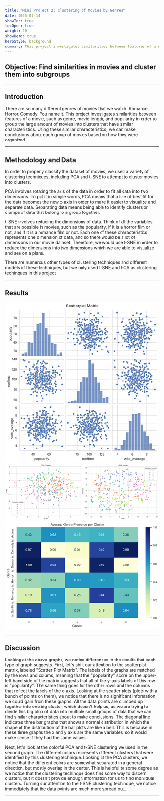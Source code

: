 ```yaml
---
title: "Mini Project 2: Clustering of Movies by Genres"
date: 2025-07-14
showToc: true
tocOpen: true
weight: 20
showHero: true
heroStyle: background 
summary: This project investigates similarities between features of a movie in order to group the large amount of movies into clusters that have similar characteristics.
---
```

<style>
.article-content,
#TableOfContents a {
  color: black;
}

/* Dark mode */
.dark .article-content,
.dark #TableOfContents a {
  color: white;
}
</style>
## Objective: Find similarities in movies and cluster them into subgroups
---

## Introduction

There are so many different genres of movies that we watch. Romance. Horror. Comedy. You name it. This project investigates similarities between features of a movie, such as genre, movie length, and popularity in order to group the large amount of movies into clusters that have similar characteristics. Using these similar characteristics, we can make conclusions about each group of movies based on how they were organized.

---

## Methodology and Data
In order to properly classify the dataset of movies, we used a variety of clustering techniques, including PCA and t-SNE to attempt to cluster movies into clusters.

PCA involves rotating the axis of the data in order to fit all data into two dimensions. To put it in simple words, PCA means that a line of best fit for the data becomes the new x-axis in order to make it easier to visualize and separate data. Separating data means being able to identify clusters or clumps of data that belong to a group together. 

t-SNE involves reducing the dimensions of data. Think of all the variables that are possible in movies, such as the popularity, if it is a horror film or not, and if it is a romance film or not. Each one of these characteristics represents one dimension of data, and so there would be a lot of dimensions in our movie dataset. Therefore, we would use t-SNE in order to reduce the dimensions into two dimensions which we are able to visualize and see on a plane. 

There are numerous other types of clustering techniques and different models of these techniques, but we only used t-SNE and PCA as clustering techinques in this project

---

## Results
![Scatter Plot](scatterplot.jpg)
![Clusters](clusters.jpg)
![Movie Presence Per Cluster](presence.jpg)

---

## Discussion
Looking at the above graphs, we notice differences in the results that each type of graph suggests. 
First, let's shift our attention to the scatterplot matrix, labeled "Scatter Plot Matrix". The labels of the graphs are matched by the rows and colums, meaning that the "popularity" score on the upper-left hand side of the matrix suggests that all of the y-axis labels of this row is "popularity". The same thing goes for the other rows and the columns that reflect the labels of the x-axis. Looking at the scatter plots (plots with a bunch of points on them), we notice that there is no significant information we could gain from these graphs. All the data points are clumped up together into one big cluster, which doesn't help us, as we are trying to divide this big blob of data into multiple small groups of data that we can find similar characteristics about to make conclusions. The diagonal line indicates three bar graphs that shows a normal distribution in which the shape of the distribution of the bar plots are like a bell. This is because in these three graphs the x and y axis are the same variables, so it would make sense if they had the same values.

Next, let's look at the colorful PCA and t-SNE clustering we used in the second graph. The different colors represents different clusters that were identified by this clustering technique. Looking at the PCA clusters, we notice that the different colors are somewhat separated in a general direction, but mostly overlap in the center. This is helpful to some degree as we notice that the clustering techinque does find some way to discern clusters, but it doesn't provide enough information for us to find individual clusters. Turning our attention to the t-SNE clustering techinque, we notice immediately that the data points are much more spread out...

---
